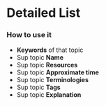 # Detailed List

### How to use it
* **Keywords** of that topic
* Sup topic **Name**
* Sup topic **Resources** 
* Sup topic **Approximate time**
* Sup topic **Terminologies**
* Sup topic **Tags**
* Sup topic **Explanation** 
